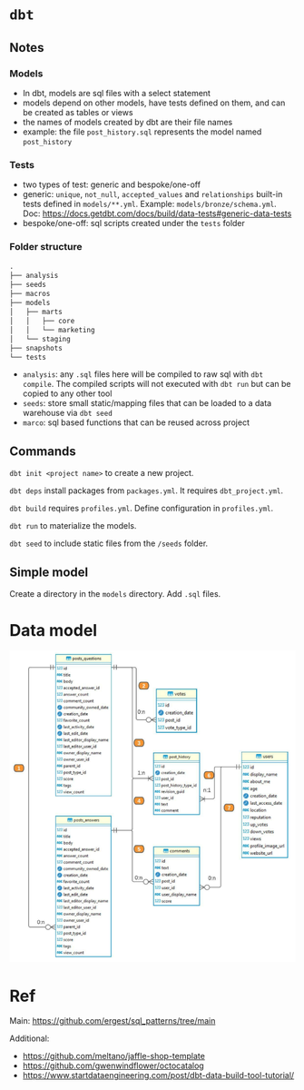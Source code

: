 # `dbt`

## Notes

### Models

- In dbt, models are sql files with a select statement
- models depend on other models, have tests defined on them, and can be created as tables or views
- the names of models created by dbt are their file names
- example: the file `post_history.sql` represents the model named `post_history`

### Tests

- two types of test: generic and bespoke/one-off
- generic: `unique`, `not_null`, `accepted_values` and `relationships` built-in tests defined in `models/**.yml`. Example: `models/bronze/schema.yml`. Doc: https://docs.getdbt.com/docs/build/data-tests#generic-data-tests
- bespoke/one-off: sql scripts created under the `tests` folder

### Folder structure

```
.
├── analysis
├── seeds
├── macros
├── models
│   ├── marts
│   │   ├── core
│   │   └── marketing
│   └── staging
├── snapshots
└── tests
```

- `analysis`: any `.sql` files here will be compiled to raw sql with `dbt compile`. The compiled scripts will not executed with `dbt run` but can be copied to any other tool
- `seeds`: store small static/mapping files that can be loaded to a data warehouse via `dbt seed`
- `marco`: sql based functions that can be reused across project

## Commands

`dbt init <project name>` to create a new project.

`dbt deps` install packages from `packages.yml`. It requires `dbt_project.yml`.

`dbt build` requires `profiles.yml`. Define configuration in `profiles.yml`.

`dbt run` to materialize the models.

`dbt seed` to include static files from the `/seeds` folder.

## Simple model

Create a directory in the `models` directory. Add `.sql` files.

# Data model

![alt text](images/image.png)

# Ref

Main: https://github.com/ergest/sql_patterns/tree/main

Additional:

- https://github.com/meltano/jaffle-shop-template
- https://github.com/gwenwindflower/octocatalog
- https://www.startdataengineering.com/post/dbt-data-build-tool-tutorial/
